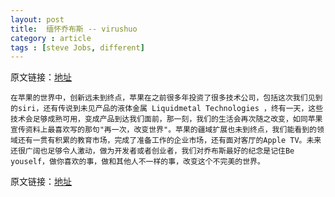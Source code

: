 ```yaml
---
layout: post
title:  缅怀乔布斯 -- virushuo
category : article
tags : [steve Jobs, different]
---
```



原文链接：[地址](http://blog.devep.net/virushuo/2011/10/07/think_different_be_yourself.html)

	在苹果的世界中，创新远未到终点，苹果在之前很多年投资了很多技术公司，包括这次我们见到的siri，还有传说到未见产品的液体金属 Liquidmetal Technologies ，终有一天，这些技术会足够成熟可用，变成产品到达我们面前，那一刻，我们的生活会再次随之改变，如同苹果宣传资料上最喜欢写的那句"再一次，改变世界"。苹果的疆域扩展也未到终点，我们能看到的领域还有一贯有积累的教育市场，完成了准备工作的企业市场，还有面对客厅的Apple TV。未来还很广阔也足够令人激动，做为开发者或者创业者，我们对乔布斯最好的纪念是记住Be youself，做你喜欢的事，做和其他人不一样的事，改变这个不完美的世界。


原文链接：[地址](http://blog.devep.net/virushuo/2011/10/07/think_different_be_yourself.html)
